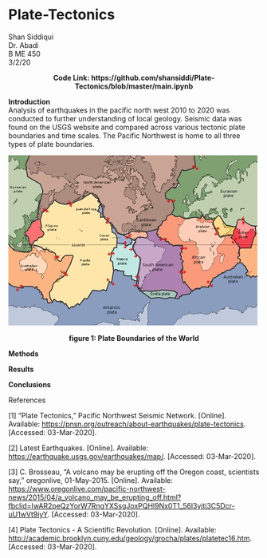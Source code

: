 # Plate-Tectonics
Shan Siddiqui<br />
Dr. Abadi<br />
B ME 450<br />
3/2/20<br />
<p align="center">
<b>Code Link: https://github.com/shansiddi/Plate-Tectonics/blob/master/main.ipynb</b><br>

<b>Introduction</b><br>
Analysis of earthquakes in the pacific north west 2010 to 2020 was conducted to further understanding of local geology. Seismic data was found on the USGS website and compared across various tectonic plate boundaries and time scales. The Pacific Northwest is home to all three types of plate boundaries. 

![](images/fig1.jpg)
<p align="center">
<b>figure 1: Plate Boundaries of the World</b><br>

<b>Methods</b><br>

<b>Results</b><br>

<b>Conclusions</b><br>

References

[1] “Plate Tectonics,” Pacific Northwest Seismic Network. [Online]. Available: https://pnsn.org/outreach/about-earthquakes/plate-tectonics. [Accessed: 03-Mar-2020].

[2] Latest Earthquakes. [Online]. Available: https://earthquake.usgs.gov/earthquakes/map/. [Accessed: 03-Mar-2020].

[3] C. Brosseau, “A volcano may be erupting off the Oregon coast, scientists say,” oregonlive, 01-May-2015. [Online]. Available: https://www.oregonlive.com/pacific-northwest-news/2015/04/a_volcano_may_be_erupting_off.html?fbclid=IwAR2peQzYorW7RngYXSsgJoxPQHl9Nx0T1_56l3yjti3C5Dcr-uU1wVt9iyY. [Accessed: 03-Mar-2020].

[4] Plate Tectonics - A Scientific Revolution. [Online]. Available: http://academic.brooklyn.cuny.edu/geology/grocha/plates/platetec16.htm. [Accessed: 03-Mar-2020].
